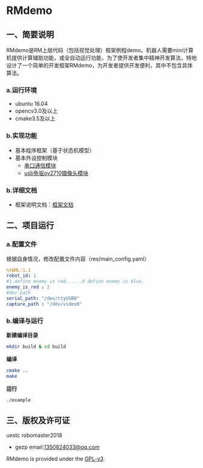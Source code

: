 # RMdemo

## 一、简要说明

RMdemo是RM上层代码（包括视觉处理）框架例程demo。机器人需要mini计算机提供计算辅助功能，或全自动运行功能，为了使开发者集中精神开发算法，特地设计了一个简单的开发框架RMdemo，为开发者提供开发便利，其中不包含具体算法。

### a.运行环境

* ubuntu 16.04
* opencv3.0及以上
* cmake3.5及以上

### b.实现功能

* 基本程序框架（基于状态机模型）
* 基本外设控制模块
  * [串口通信模块](libHardWare/serialPort)
  * [usb免驱ov2710摄像头模块](libHardWare/usbCapture)

### b.详细文档

* 框架说明文档：[框架文档](doc/framework_CN.md)

## 二、项目运行

### a.配置文件

根据自身情况，修改配置文件内容（res/main_config.yaml）

```yaml
%YAML:1.1
robot_id: 1
#1 define enemy is red......0 define enemy is blue.
enemy_is_red : 2
#dev path
serial_path: "/dev/ttyUSB0"
capture_path : "/dev/video0"
```

### b.编译与运行

**新建编译目录**

```bash
mkdir build & cd build
```

**编译**

```bash
cmake ..
make 
```

**运行**

```bash
./example
```


## 三、版权及许可证

uestc robomaster2018

* gezp email:1350824033@qq.com

RMdemo is provided under the [GPL-v3](COPYING).

